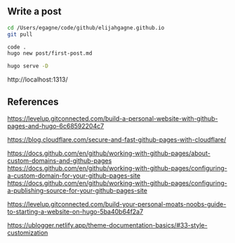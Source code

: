 





## Write a post

```sh
cd /Users/egagne/code/github/elijahgagne.github.io
git pull

code .
hugo new post/first-post.md

hugo serve -D
```

http://localhost:1313/




## References

https://levelup.gitconnected.com/build-a-personal-website-with-github-pages-and-hugo-6c68592204c7



https://blog.cloudflare.com/secure-and-fast-github-pages-with-cloudflare/

https://docs.github.com/en/github/working-with-github-pages/about-custom-domains-and-github-pages
https://docs.github.com/en/github/working-with-github-pages/configuring-a-custom-domain-for-your-github-pages-site
https://docs.github.com/en/github/working-with-github-pages/configuring-a-publishing-source-for-your-github-pages-site

https://levelup.gitconnected.com/build-your-personal-moats-noobs-guide-to-starting-a-website-on-hugo-5ba40b64f2a7

https://ublogger.netlify.app/theme-documentation-basics/#33-style-customization


